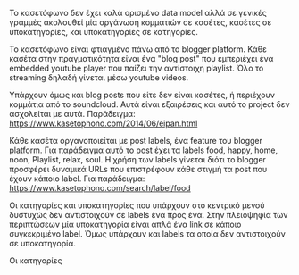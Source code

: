 Το κασετόφωνο δεν έχει καλά ορισμένο data model αλλά σε γενικές γραμμές ακολουθεί μία οργάνωση
κομματιών σε κασέτες, κασέτες σε υποκατηγορίες, και υποκατηγορίες σε κατηγορίες.

Το κασετόφωνο είναι φτιαγμένο πάνω από το blogger platform. Κάθε κασέτα στην πραγματικότητα είναι
ένα "blog post" που εμπεριέχει ένα embedded youtube player που παίζει την αντίστοιχη playlist. Όλο
το streaming δηλαδή γίνεται μέσω youtube videos.

Υπάρχουν όμως και blog posts που είτε δεν είναι κασέτες, ή περιέχουν κομμάτια από το soundcloud.
Αυτά είναι εξαιρέσεις και αυτό το project δεν ασχολείται με αυτά. Παράδειγμα:
https://www.kasetophono.com/2014/06/eipan.html

Κάθε κασέτα οργανοποιείται με post labels, ένα feature του blogger platform. Για παράδειγμα [αυτό το
post](https://www.kasetophono.com/2020/09/bond-over-food.html) έχει τα labels food, happy, home,
noon, Playlist, relax, soul. Η χρήση των labels γίνεται διότι το blogger προσφέρει δυναμικά URLs που
επιστρέφουν κάθε στιγμή τα post που έχουν κάποιο label. Για παράδειγμα: https://www.kasetophono.com/search/label/food

Οι κατηγορίες και υποκατηγορίες που υπάρχουν στο κεντρικό μενού δυστυχώς δεν αντιστοιχούν σε labels
ένα προς ένα. Στην πλειοψηφία των περιπτώσεων μία υποκατηγορία είναι απλά ένα link σε κάποιο
συγκεκριμένο label. Όμως υπάρχουν και labels τα οποία δεν αντιστοιχούν σε υποκατηγορία.

Οι κατηγορίες
